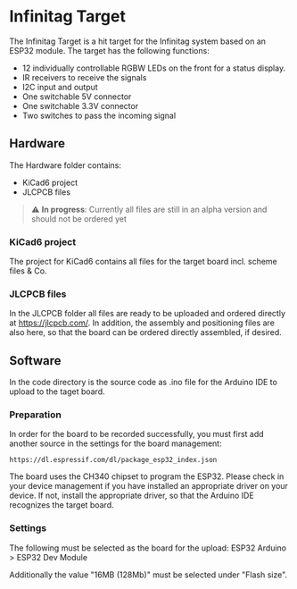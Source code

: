 # Infinitag Target

The Infinitag Target is a hit target for the Infinitag system based on an ESP32 module. 
The target has the following functions:
- 12 individually controllable RGBW LEDs on the front for a status display.
- IR receivers to receive the signals
- I2C input and output 
- One switchable 5V connector
- One switchable 3.3V connector
- Two switches to pass the incoming signal



## Hardware

The Hardware folder contains:
- KiCad6 project
- JLCPCB files



> :warning: **In progress**: Currently all files are still in an alpha version and should not be ordered yet



### KiCad6 project

The project for KiCad6 contains all files for the target board incl. scheme files & Co.



### JLCPCB files

In the JLCPCB folder all files are ready to be uploaded and ordered directly at https://jlcpcb.com/. In addition, the assembly and positioning files are also here, so that the board can be ordered directly assembled, if desired.




## Software

In the code directory is the source code as .ino file for the Arduino IDE to upload to the taget board.



### Preparation

In order for the board to be recorded successfully, you must first add another source in the settings for the board management:

```
https://dl.espressif.com/dl/package_esp32_index.json
```

The board uses the CH340 chipset to program the ESP32.
Please check in your device management if you have installed an appropriate driver on your device.
If not, install the appropriate driver, so that the Arduino IDE recognizes the target board.



### Settings

The following must be selected as the board for the upload:
ESP32 Arduino > ESP32 Dev Module

Additionally the value "16MB (128Mb)" must be selected under "Flash size".
